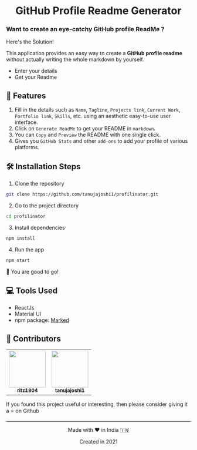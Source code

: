 
<h1 align="center">
  GitHub Profile Readme Generator
</h1>

###   Want to create an eye-catchy GitHub profile ReadMe ?

Here's the Solution!

This application provides an easy way to create a **GitHub profile readme** without actually writing the whole markdown by yourself.

 - Enter your details 
 - Get your Readme



## 🤩 Features

1. Fill in the details such as `Name`, `Tagline`, `Projects link`, `Current Work`, `Portfolio link`, `Skills`, etc. using an aesthetic easy-to-use user interface.
2. Click on `Generate ReadMe` to get your README in `markdown`.
3. You can `Copy` and `Preview` the README with one single click.
4. Gives you `GitHub Stats` and other `add-ons` to add your profile of various platforms.

## 🛠️ Installation Steps

1. Clone the repository

```bash
git clone https://github.com/tanujajoshi1/profilinator.git
```

2. Go to the project directory

```bash
cd profilinator
```

3. Install dependencies

```bash
npm install
```

4. Run the app

```bash
npm start
```

 🚀 You are good to go!


## 💻 Tools Used
- ReactJs
- Material UI
- npm package: [Marked](https://www.npmjs.com/package/marked) 


## 🎯 Contributors


<table>
		<tr>
			<td align="center"><a href="https://github.com/ritz1804"><img src="https://avatars.githubusercontent.com/u/59580813?v=4"  width=100px;"><br /><sub><b>ritz1804</b></sub><br/></a></td>
		   <td align="center"><a href="https://github.com/tanujajoshi1"><img src="https://avatars.githubusercontent.com/u/49224134?v=4"  width=100px;"><br /><sub><b>tanujajoshi1</b></sub><br/></a></td>
					
</table>
If you found this project useful or interesting, then please consider giving it a ⭐ on Github


<hr>
<p align="center">
Made with ❤️ in India 🇮🇳 
<p align="center">Created in 2021</p>
</p>
